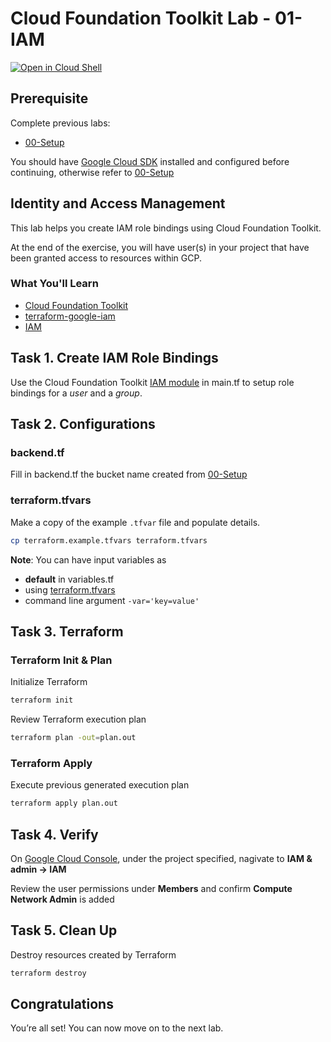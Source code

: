 
# Cloud Foundation Toolkit Lab - 01-IAM
[![Open in Cloud Shell](https://gstatic.com/cloudssh/images/open-btn.svg)](https://ssh.cloud.google.com/cloudshell/editor?cloudshell_git_repo=https%3A%2F%2Fgithub.com%2Fterraform-google-modules%2Fcloud-foundation-training&cloudshell_open_in_editor=main.tf&cloudshell_tutorial=README.md&cloudshell_working_dir=01-IAM)

## Prerequisite

Complete previous labs:

* [00-Setup](../00-Setup/README.md)

You should have [Google Cloud SDK](https://cloud.google.com/sdk/docs/downloads-interactive) installed and configured before continuing, otherwise refer to [00-Setup](../00-Setup/README.md)

## Identity and Access Management

This lab helps you create IAM role bindings using Cloud Foundation Toolkit.

At the end of the exercise, you will have user(s) in your project that have been granted access to resources within GCP.

### What You'll Learn

* [Cloud Foundation Toolkit](https://cloud.google.com/foundation-toolkit/)
* [terraform-google-iam](https://github.com/terraform-google-modules/terraform-google-iam)
* [IAM](https://cloud.google.com/iam/docs/overview)

## Task 1. Create IAM Role Bindings

Use the Cloud Foundation Toolkit [IAM module](https://github.com/terraform-google-modules/terraform-google-iam) in <walkthrough-editor-open-file filePath="main.tf">
main.tf</walkthrough-editor-open-file> to setup role bindings for a *user* and a *group*.

## Task 2. Configurations

### backend.tf

Fill in <walkthrough-editor-open-file filePath="backend.tf">
backend.tf</walkthrough-editor-open-file> the bucket name created from [00-Setup](../00-Setup/README.md)

### terraform.tfvars

Make a copy of the example `.tfvar` file and populate details.
```bash
cp terraform.example.tfvars terraform.tfvars
```

**Note**: You can have input variables as

* **default** in <walkthrough-editor-open-file filePath="variables.tf">
variables.tf</walkthrough-editor-open-file>
* using [terraform.tfvars](https://www.terraform.io/docs/configuration/variables.html#variable-definitions-tfvars-files)
* command line argument `-var='key=value'`

## Task 3. Terraform

### Terraform Init & Plan
Initialize Terraform
```bash
terraform init
```

Review Terraform execution plan
```bash
terraform plan -out=plan.out
```

### Terraform Apply

Execute previous generated execution plan
```bash
terraform apply plan.out
```

## Task 4. Verify

On [Google Cloud Console](https://console.cloud.google.com/), under the project specified, nagivate to **IAM & admin -> IAM**

Review the user permissions under **Members** and confirm **Compute Network Admin** is added

## Task 5. Clean Up

Destroy resources created by Terraform

```bash
terraform destroy
```

## Congratulations

<walkthrough-conclusion-trophy></walkthrough-conclusion-trophy>

You’re all set! You can now move on to the next lab.